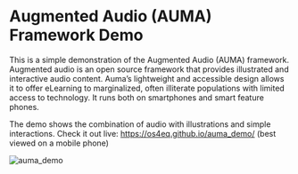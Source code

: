 # Augmented Audio (AUMA) Framework Demo

This is a simple demonstration of the Augmented Audio (AUMA) framework. Augmented audio is an open source framework that provides illustrated and interactive audio content. Auma’s lightweight and accessible design allows it to offer eLearning to marginalized, often illiterate populations with limited access to technology. It runs both on smartphones and smart feature phones.

The demo shows the combination of audio with illustrations and simple interactions. Check it out live: https://os4eq.github.io/auma_demo/ (best viewed on a mobile phone)

![auma_demo](https://user-images.githubusercontent.com/32398058/161961133-93c24361-14f3-4f03-ae22-43f3a6acca76.jpg)
